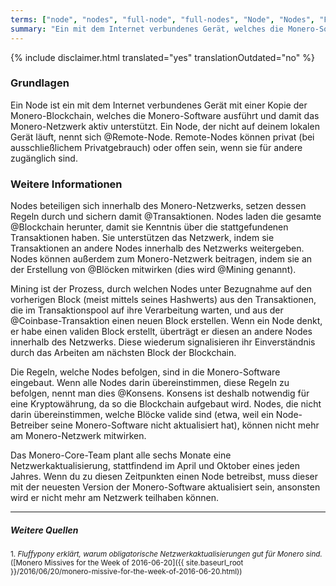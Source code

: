 ```yaml
---
terms: ["node", "nodes", "full-node", "full-nodes", "Node", "Nodes", "Full-Node", "Full-Nodes"]
summary: "Ein mit dem Internet verbundenes Gerät, welches die Monero-Software ausführt, über eine vollständige Kopie der Monero-Blockchain verfügt, und damit das Monero-Netzwerk aktiv unterstützt"
---
```


{% include disclaimer.html translated="yes" translationOutdated="no" %}
### Grundlagen

Ein Node ist ein mit dem Internet verbundenes Gerät mit einer Kopie der Monero-Blockchain, welches die Monero-Software ausführt und damit das Monero-Netzwerk aktiv unterstützt. Ein Node, der nicht auf deinem lokalen Gerät läuft, nennt sich @Remote-Node. Remote-Nodes können privat (bei ausschließlichem Privatgebrauch) oder offen sein, wenn sie für andere zugänglich sind.

### Weitere Informationen

Nodes beteiligen sich innerhalb des Monero-Netzwerks, setzen dessen Regeln durch und sichern damit @Transaktionen. Nodes laden die gesamte @Blockchain herunter, damit sie Kenntnis über die stattgefundenen Transaktionen haben. Sie unterstützen das Netzwerk, indem sie Transaktionen an andere Nodes innerhalb des Netzwerks weitergeben. Nodes können außerdem zum Monero-Netzwerk beitragen, indem sie an der Erstellung von @Blöcken mitwirken (dies wird @Mining genannt).

Mining ist der Prozess, durch welchen Nodes unter Bezugnahme auf den vorherigen Block (meist mittels seines Hashwerts) aus den Transaktionen, die im Transaktionspool auf ihre Verarbeitung warten, und aus der @Coinbase-Transaktion einen neuen Block erstellen. Wenn ein Node denkt, er habe einen validen Block erstellt, überträgt er diesen an andere Nodes innerhalb des Netzwerks. Diese wiederum signalisieren ihr Einverständnis durch das Arbeiten am nächsten Block der Blockchain.

Die Regeln, welche Nodes befolgen, sind in die Monero-Software eingebaut. Wenn alle Nodes darin übereinstimmen, diese Regeln zu befolgen, nennt man dies @Konsens. Konsens ist deshalb notwendig für eine Kryptowährung, da so die Blockchain aufgebaut wird. Nodes, die nicht darin übereinstimmen, welche Blöcke valide sind (etwa, weil ein Node-Betreiber seine Monero-Software nicht aktualisiert hat), können nicht mehr am Monero-Netzwerk mitwirken.

Das Monero-Core-Team plant alle sechs Monate eine Netzwerkaktualisierung, stattfindend im April und Oktober eines jeden Jahres. Wenn du zu diesen Zeitpunkten einen Node betreibst, muss dieser mit der neuesten Version der Monero-Software aktualisiert sein, ansonsten wird er nicht mehr am Netzwerk teilhaben können.

---

##### Weitere Quellen
<sub>1. *Fluffypony erklärt, warum obligatorische Netzwerkaktualisierungen gut für Monero sind.* ([Monero Missives for the Week of 2016-06-20]({{ site.baseurl_root }}/2016/06/20/monero-missive-for-the-week-of-2016-06-20.html))</sub>